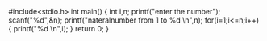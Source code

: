 #include<stdio.h>
int main()
{
    int i,n;
    printf("enter the number");
    scanf("%d",&n);
    printf("nateralnumber from 1 to %d \n",n);
    for(i=1;i<=n;i++)
    {
        printf("%d \n",i);
    }
    return 0;
}

